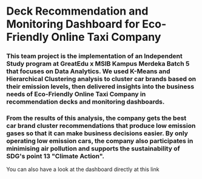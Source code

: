# Deck Recommendation and Monitoring Dashboard for Eco-Friendly Online Taxi Company

### This team project is the implementation of an Independent Study program at GreatEdu x MSIB Kampus Merdeka Batch 5 that focuses on Data Analytics. We used K-Means and Hierarchical Clustering analysis to cluster car brands based on their emission levels, then delivered insights into the business needs of Eco-Friendly Online Taxi Company in recommendation decks and monitoring dashboards.

### From the results of this analysis, the company gets the best car brand cluster recommendations that produce low emission gases so that it can make business decisions easier. By only operating low emission cars, the company also participates in minimising air pollution and supports the sustainability of SDG's point 13 "Climate Action".

You can also have a look at the dashboard directly at this link 
